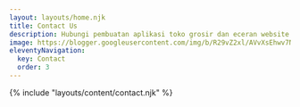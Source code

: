 ```yaml
---
layout: layouts/home.njk
title: Contact Us
description: Hubungi pembuatan aplikasi toko grosir dan eceran website app terintegrasi
image: https://blogger.googleusercontent.com/img/b/R29vZ2xl/AVvXsEhwv7N7cxP5jUoM94DrloDoDYF0FNa1GLFWvoDxM58G0Z3dNKDZuiufGs1htGt7InPRre_PSbSZMjET1cDrxMmXSOdFf2K6BpXgbnUhT47qtk84nhBVeyGn1adn1hEI4fKTFg9NHeFY_T8yUb8to36gsPjEN_I81iBFwqG9jFP4_ZFCHR3BuTK7MRoUtw/s1200/aplikasi%20kasir%20toko%20penjualan%20retail%20gorsir%20plus%20website.webp
eleventyNavigation:
  key: Contact
  order: 3
---
```


{% include "layouts/content/contact.njk" %}
